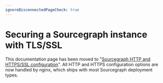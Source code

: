 ```yaml
---
ignoreDisconnectedPageCheck: true
---
```


# Securing a Sourcegraph instance with TLS/SSL

This documentation page has been moved to "[Sourcegraph HTTP and HTTPS/SSL configuration](http_https_configuration.md)". All HTTP and HTTPS configuration options are now handled by nginx, which ships with most Sourcegraph deployment types.
